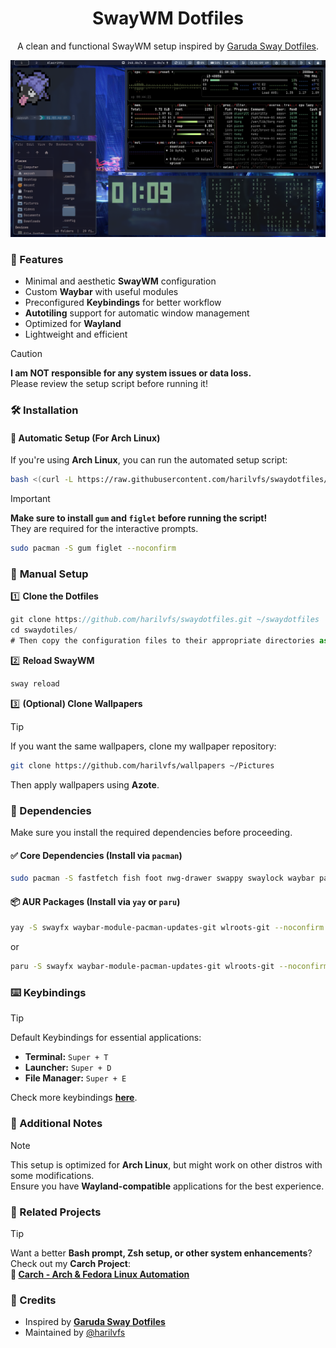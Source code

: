 <h1 align="center">SwayWM Dotfiles</h1>

<p align="center">
  A clean and functional SwayWM setup inspired by 
  <a href="https://gitlab.com/garuda-linux/themes-and-settings/settings/garuda-sway-settings/-/tree/master">Garuda Sway Dotfiles</a>.
</p>

<p align="center">
  <img src="http://raw.githubusercontent.com/harilvfs/assets/refs/heads/main/sway/swappy-20250209-011004.png" />
</p>


### 🚀 Features
- Minimal and aesthetic **SwayWM** configuration  
- Custom **Waybar** with useful modules  
- Preconfigured **Keybindings** for better workflow  
- **Autotiling** support for automatic window management  
- Optimized for **Wayland**  
- Lightweight and efficient  


> [!CAUTION]
> **I am NOT responsible for any system issues or data loss.**  
> Please review the setup script before running it!  


### 🛠️ Installation  

#### 🔹 **Automatic Setup (For Arch Linux)**  
If you're using **Arch Linux**, you can run the automated setup script:  

```bash
bash <(curl -L https://raw.githubusercontent.com/harilvfs/swaydotfiles/refs/heads/main/setup.sh)
```


> [!IMPORTANT]
> **Make sure to install `gum` and `figlet` before running the script!**  
> They are required for the interactive prompts.  

```bash
sudo pacman -S gum figlet --noconfirm
```


### 🔹 **Manual Setup**  
1️⃣ **Clone the Dotfiles**  
```javascript
git clone https://github.com/harilvfs/swaydotfiles.git ~/swaydotfiles
cd swaydotiles/
# Then copy the configuration files to their appropriate directories as shown in the repository's dotfiles.
```


2️⃣ **Reload SwayWM**  
```bash
sway reload
```


3️⃣ **(Optional) Clone Wallpapers**  

> [!TIP]
> If you want the same wallpapers, clone my wallpaper repository:
> ```bash
> git clone https://github.com/harilvfs/wallpapers ~/Pictures
> ```
>
> Then apply wallpapers using **Azote**.


### 📌 Dependencies  
Make sure you install the required dependencies before proceeding.  

#### ✅ **Core Dependencies (Install via `pacman`)**
```bash
sudo pacman -S fastfetch fish foot nwg-drawer swappy swaylock waybar pango cairo gdk-pixbuf2 json-c scdoc meson ninja pcre2 gtk-layer-shell jsoncpp libsigc++ libdbusmenu-gtk3 libxkbcommon fmt spdlog glibmm gtkmm3 alsa-utils pulseaudio libnl iw wob swaybg swayidle fuzzel otf-font-awesome ttf-jetbrains-mono ttf-nerd-fonts-symbols ttf-ubuntu-font-family wl-clipboard grim slurp mako blueberry pamixer pavucontrol gnome-keyring polkit-gnome cliphist wl-clipboard autotiling gtklock swayidle xdg-desktop-portal xdg-desktop-portal-wlr xorg-xhost sddm kvantum qt5-wayland qt6-wayland dex wf-recorder nwg-hello blueman bluez bluez-libs bluez-qt bluez-qt5 bluez-tools bluez-utils alacritty kitty --noconfirm
```


#### 📦 **AUR Packages (Install via `yay` or `paru`)**
```bash
yay -S swayfx waybar-module-pacman-updates-git wlroots-git --noconfirm
```
or  
```bash
paru -S swayfx waybar-module-pacman-updates-git wlroots-git --noconfirm
```


### ⌨️ Keybindings  
> [!TIP]  
> Default Keybindings for essential applications:

- **Terminal:** `Super + T`  
- **Launcher:** `Super + D`  
- **File Manager:** `Super + E`  

Check more keybindings **[here](https://github.com/harilvfs/swaydotfiles/blob/main/sway/config.d/default)**.  


### 📜 Additional Notes  
> [!NOTE]
> This setup is optimized for **Arch Linux**, but might work on other distros with some modifications.  
> Ensure you have **Wayland-compatible** applications for the best experience.  


### 🎯 Related Projects  
> [!TIP]  
> Want a better **Bash prompt, Zsh setup, or other system enhancements**?  
> Check out my **Carch Project**:  
> **🔗 [Carch - Arch & Fedora Linux Automation](https://github.com/harilvfs/carch)**  


### 🎯 Credits  
- Inspired by **[Garuda Sway Dotfiles](https://gitlab.com/garuda-linux/themes-and-settings/settings/garuda-sway-settings/-/tree/master)**  
- Maintained by [@harilvfs](https://github.com/harilvfs)  

